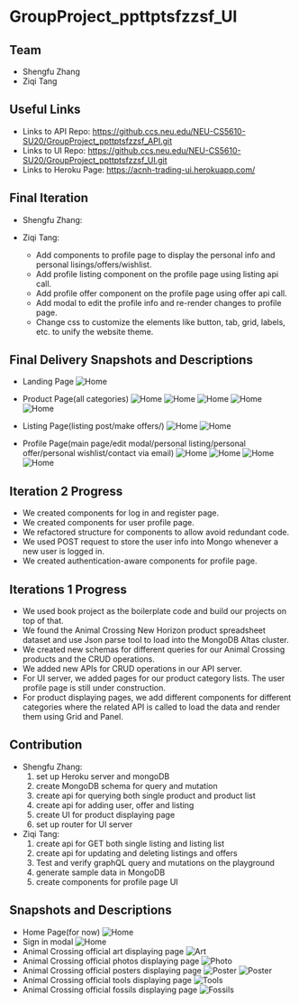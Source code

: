 # GroupProject_ppttptsfzzsf_UI

## Team
* Shengfu Zhang
* Ziqi Tang

## Useful Links
* Links to API Repo: https://github.ccs.neu.edu/NEU-CS5610-SU20/GroupProject_ppttptsfzzsf_API.git
* Links to UI Repo: https://github.ccs.neu.edu/NEU-CS5610-SU20/GroupProject_ppttptsfzzsf_UI.git
* Links to Heroku Page: https://acnh-trading-ui.herokuapp.com/

## Final Iteration
* Shengfu Zhang:
    
* Ziqi Tang:
  - Add components to profile page to display the personal info and personal lisings/offers/wishlist.
  - Add profile listing component on the profile page using listing api call.
  - Add profile offer component on the profile page using offer api call.
  - Add modal to edit the profile info and re-render changes to profile page.
  - Change css to customize the elements like button, tab, grid, labels, etc. to unify the website theme.
  
## Final Delivery Snapshots and Descriptions
* Landing Page
![Home](./images/landing_page.png)

* Product Page(all categories)
![Home](./images/product_art.png)
![Home](./images/product_fossil.png)
![Home](./images/product_photo.png)
![Home](./images/product_poster.png)
![Home](./images/product_tool.png)

* Listing Page(listing post/make offers/)
![Home](./images/post_listing.png)
![Home](./images/make_offer.png)

* Profile Page(main page/edit modal/personal listing/personal offer/personal wishlist/contact via email)
![Home](./images/profile_offer.png)
![Home](./images/profile_wishlist.png)
![Home](./images/edit_profile.png)
![Home](./images/contact_me.png)


## Iteration 2 Progress
* We created components for log in and register page.
* We created components for user profile page.
* We refactored structure for components to allow avoid redundant code.
* We used POST request to store the user info into Mongo whenever a new user is logged in.
* We created authentication-aware components for profile page.

## Iterations 1 Progress
* We used book project as the boilerplate code and build our projects on top of that.
* We found the Animal Crossing New Horizon product spreadsheet dataset and use Json 
parse tool to load into the MongoDB Altas cluster.
* We created new schemas for different queries for our Animal Crossing products and the CRUD operations.
* We added new APIs for CRUD operations in our API server.
* For UI server, we added pages for our product category lists. The user profile page is still under construction.
* For product displaying pages, we add different components for different categories where the related API is called to 
load the data and render them using Grid and Panel.

## Contribution
* Shengfu Zhang: 
    1. set up Heroku server and mongoDB
    2. create MongoDB schema for query and mutation
    3. create api for querying both single product and product list
    4. create api for adding user, offer and listing
    5. create UI for product displaying page
    6. set up router for UI server
* Ziqi Tang:
    1. create api for GET both single listing and listing list
    2. create api for updating and deleting listings and offers
    3. Test and verify graphQL query and mutations on the playground
    4. generate sample data in MongoDB
    5. create components for profile page UI

## Snapshots and Descriptions
* Home Page(for now)
![Home](./images/Homepage.png)
* Sign in modal
![Home](./images/sign_in.png)
* Animal Crossing official art displaying page
![Art](./images/art_products.png)
* Animal Crossing official photos displaying page
![Photo](./images/photos_category.png)
* Animal Crossing official posters displaying page
![Poster](./images/poster_category.png)
![Poster](./images/poster_2.png)
* Animal Crossing official tools displaying page
![Tools](./images/tools.png)
* Animal Crossing official fossils displaying page
![Fossils](./images/fossils.png)


